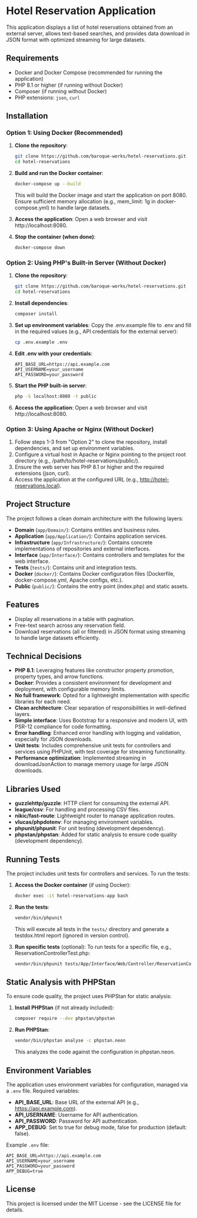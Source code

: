 # Hotel Reservation Application

This application displays a list of hotel reservations obtained from an external server, allows text-based searches, and provides data download in JSON format with optimized streaming for large datasets.

## Requirements

- Docker and Docker Compose (recommended for running the application)
- PHP 8.1 or higher (if running without Docker)
- Composer (if running without Docker)
- PHP extensions: `json`, `curl`

## Installation

### Option 1: Using Docker (Recommended)

1. **Clone the repository**:

   ```bash
   git clone https://github.com/baroque-works/hotel-reservations.git
   cd hotel-reservations
   ```

2. **Build and run the Docker container**:

   ```bash
   docker-compose up --build
   ```

   This will build the Docker image and start the application on port 8080. Ensure sufficient memory allocation (e.g., mem_limit: 1g in docker-compose.yml) to handle large datasets.

3. **Access the application**: Open a web browser and visit http://localhost:8080.

4. **Stop the container (when done)**:
   ```bash
   docker-compose down
   ```

### Option 2: Using PHP's Built-in Server (Without Docker)

1. **Clone the repository**:

   ```bash
   git clone https://github.com/baroque-works/hotel-reservations.git
   cd hotel-reservations
   ```

2. **Install dependencies**:

   ```bash
   composer install
   ```

3. **Set up environment variables**: Copy the .env.example file to .env and fill in the required values (e.g., API credentials for the external server):

   ```bash
   cp .env.example .env
   ```

4. **Edit .env with your credentials**:

   ```
   API_BASE_URL=https://api.example.com
   API_USERNAME=your_username
   API_PASSWORD=your_password
   ```

5. **Start the PHP built-in server**:

   ```bash
   php -S localhost:8080 -t public
   ```

6. **Access the application**: Open a web browser and visit http://localhost:8080.

### Option 3: Using Apache or Nginx (Without Docker)

1. Follow steps 1-3 from "Option 2" to clone the repository, install dependencies, and set up environment variables.
2. Configure a virtual host in Apache or Nginx pointing to the project root directory (e.g., /path/to/hotel-reservations/public/).
3. Ensure the web server has PHP 8.1 or higher and the required extensions (json, curl).
4. Access the application at the configured URL (e.g., http://hotel-reservations.local).

## Project Structure

The project follows a clean domain architecture with the following layers:

- **Domain** (`app/Domain/`): Contains entities and business rules.
- **Application** (`app/Application/`): Contains application services.
- **Infrastructure** (`app/Infrastructure/`): Contains concrete implementations of repositories and external interfaces.
- **Interface** (`app/Interface/`): Contains controllers and templates for the web interface.
- **Tests** (`tests/`): Contains unit and integration tests.
- **Docker** (`docker/`): Contains Docker configuration files (Dockerfile, docker-compose.yml, Apache configs, etc.).
- **Public** (`public/`): Contains the entry point (index.php) and static assets.

## Features

- Display all reservations in a table with pagination.
- Free-text search across any reservation field.
- Download reservations (all or filtered) in JSON format using streaming to handle large datasets efficiently.

## Technical Decisions

- **PHP 8.1**: Leveraging features like constructor property promotion, property types, and arrow functions.
- **Docker**: Provides a consistent environment for development and deployment, with configurable memory limits.
- **No full framework**: Opted for a lightweight implementation with specific libraries for each need.
- **Clean architecture**: Clear separation of responsibilities in well-defined layers.
- **Simple interface**: Uses Bootstrap for a responsive and modern UI, with PSR-12 compliance for code formatting.
- **Error handling**: Enhanced error handling with logging and validation, especially for JSON downloads.
- **Unit tests**: Includes comprehensive unit tests for controllers and services using PHPUnit, with test coverage for streaming functionality.
- **Performance optimization**: Implemented streaming in downloadJsonAction to manage memory usage for large JSON downloads.

## Libraries Used

- **guzzlehttp/guzzle**: HTTP client for consuming the external API.
- **league/csv**: For handling and processing CSV files.
- **nikic/fast-route**: Lightweight router to manage application routes.
- **vlucas/phpdotenv**: For managing environment variables.
- **phpunit/phpunit**: For unit testing (development dependency).
- **phpstan/phpstan**: Added for static analysis to ensure code quality (development dependency).

## Running Tests

The project includes unit tests for controllers and services. To run the tests:

1. **Access the Docker container** (if using Docker):

   ```bash
   docker exec -it hotel-reservations-app bash
   ```

2. **Run the tests**:

   ```bash
   vendor/bin/phpunit
   ```

   This will execute all tests in the `tests/` directory and generate a testdox.html report (ignored in version control).

3. **Run specific tests** (optional): To run tests for a specific file, e.g., ReservationControllerTest.php:
   ```bash
   vendor/bin/phpunit tests/App/Interface/Web/Controller/ReservationControllerTest.php
   ```

## Static Analysis with PHPStan

To ensure code quality, the project uses PHPStan for static analysis:

1. **Install PHPStan** (if not already included):

   ```bash
   composer require --dev phpstan/phpstan
   ```

2. **Run PHPStan**:
   ```bash
   vendor/bin/phpstan analyse -c phpstan.neon
   ```
   This analyzes the code against the configuration in phpstan.neon.

## Environment Variables

The application uses environment variables for configuration, managed via a `.env` file. Required variables:

- **API_BASE_URL**: Base URL of the external API (e.g., https://api.example.com).
- **API_USERNAME**: Username for API authentication.
- **API_PASSWORD**: Password for API authentication.
- **APP_DEBUG**: Set to true for debug mode, false for production (default: false).

Example `.env` file:

```
API_BASE_URL=https://api.example.com
API_USERNAME=your_username
API_PASSWORD=your_password
APP_DEBUG=true
```

## License

This project is licensed under the MIT License - see the LICENSE file for details.
